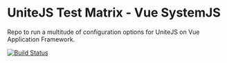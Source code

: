 # UniteJS Test Matrix - Vue SystemJS

Repo to run a multitude of configuration options for UniteJS on Vue Application Framework.

[![Build Status][travis-image]][travis-url]

[travis-url]: https://travis-ci.org/unitejs-test-matrix/vu-systemjs-matrix/
[travis-image]: http://img.shields.io/travis/unitejs-test-matrix/vu-systemjs-matrix/master.svg?style=flat
